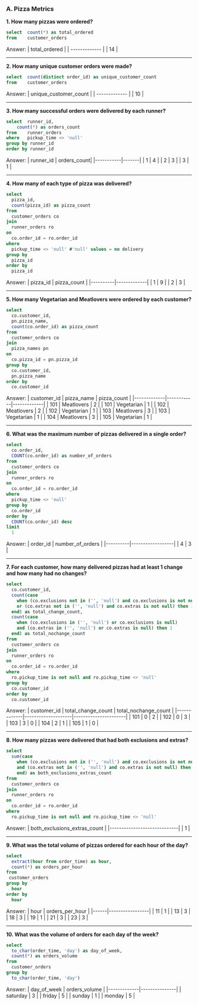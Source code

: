 
### A. Pizza Metrics

**1. How many pizzas were ordered?**

````sql
select	count(*) as total_ordered
from	customer_orders
````
Answer: 
| total_ordered |
| ------------- |
|        14     |

***

**2. How many unique customer orders were made?**

````sql
select	count(distinct order_id) as unique_customer_count 
from	customer_orders
````

Answer:
| unique_customer_count |
| ------------- |
|        10     |

***

**3. How many successful orders were delivered by each runner?**

````sql
select	runner_id,
	count(*) as orders_count
from	runner_orders 
where	pickup_time <> 'null'
group by runner_id 
order by runner_id
````

Answer:
| runner_id | orders_count|
|-----------|-------|
|         1 |     4 |
|         2 |     3 |
|         3 |     1 |

***

**4. How many of each type of pizza was delivered?**

````sql
select
  pizza_id,
  count(pizza_id) as pizza_count
from
  customer_orders co
join
  runner_orders ro
on
  co.order_id = ro.order_id 
where
  pickup_time <> 'null'	#'null' values = no delivery 
group by
  pizza_id 
order by
  pizza_id
````

Answer:
| pizza_id | pizza_count |
|----------|-------------|
|        1 |           9 |
|        2 |           3 |

***

**5. How many Vegetarian and Meatlovers were ordered by each customer?**

````sql
select 
  co.customer_id, 
  pn.pizza_name, 
  count(co.order_id) as pizza_count
from
  customer_orders co 
join
  pizza_names pn
on
  co.pizza_id = pn.pizza_id 
group by
  co.customer_id,
  pn.pizza_name
order by
  co.customer_id
````
Answer:
| customer_id | pizza_name | pizza_count |
|-------------|------------|-------------|
|         101 | Meatlovers |           2 |
|         101 | Vegetarian |           1 |
|         102 | Meatlovers |           2 |
|         102 | Vegetarian |           1 |
|         103 | Meatlovers |           3 |
|         103 | Vegetarian |           1 |
|         104 | Meatlovers |           3 |
|         105 | Vegetarian |           1 |

***

**6. What was the maximum number of pizzas delivered in a single order?**

````sql
select 
  co.order_id, 
  COUNT(co.order_id) as number_of_orders
from 
  customer_orders co 
join 
  runner_orders ro 
on 
  co.order_id = ro.order_id 
where 
  pickup_time <> 'null'
group by 
  co.order_id
order by 
  COUNT(co.order_id) desc 
limit 
  1
````
Answer:
| order_id | number_of_orders |
|----------|------------------|
|        4 |                3 |

***

**7. For each customer, how many delivered pizzas had at least 1 change and how many had no changes?**

````sql
select 
  co.customer_id,
  count(case 
	when (co.exclusions not in ('', 'null') and co.exclusions is not null) 
	or (co.extras not in ('', 'null') and co.extras is not null) then 1
  end) as total_change_count,
  count(case 
	when (co.exclusions in ('', 'null') or co.exclusions is null) 
	and (co.extras in ('', 'null') or co.extras is null) then 1
  end) as total_nochange_count
from 
  customer_orders co 
join 
  runner_orders ro 
on 
  co.order_id = ro.order_id 
where 
  ro.pickup_time is not null and ro.pickup_time <> 'null'
group by 
  co.customer_id
order by 
  co.customer_id
````
Answer:
| customer_id | total_change_count | total_nochange_count |
|-------------|--------------------|----------------------|
|         101 |                  0 |                    2 |
|         102 |                  0 |                    3 |
|         103 |                  3 |                    0 |
|         104 |                  2 |                    1 |
|         105 |                  1 |                    0 |

***

**8. How many pizzas were delivered that had both exclusions and extras?**

````sql
select 
  sum(case 
	when (co.exclusions not in ('', 'null') and co.exclusions is not null) 
	and (co.extras not in ('', 'null') and co.extras is not null) then 1 
	end) as both_exclusions_extras_count
from 
  customer_orders co 
join 
  runner_orders ro 
on 
  co.order_id = ro.order_id 
where 
  ro.pickup_time is not null and ro.pickup_time <> 'null'
````
Answer:
| both_exclusions_extras_count |
|-----------------------------|
|                           1 |

***

**9. What was the total volume of pizzas ordered for each hour of the day?**

````sql
select 
  extract(hour from order_time) as hour,
  count(*) as orders_per_hour
from 
 customer_orders
group by 
  hour 
order by 
  hour
````
Answer:
| hour | orders_per_hour |
|------|-----------------|
|   11 |               1 |
|   13 |               3 |
|   18 |               3 |
|   19 |               1 |
|   21 |               3 |
|   23 |               3 |

***

**10. What was the volume of orders for each day of the week?**

````sql
select
  to_char(order_time, 'day') as day_of_week,
  count(*) as orders_volume
from 
  customer_orders
group by 
  to_char(order_time, 'day')
````
Answer:
| day_of_week | orders_volume |
|-------------|---------------|
|   saturday  |             3 |
|   friday    |             5 |
|   sunday    |             1 |
|   monday    |             5 |
